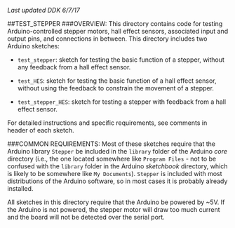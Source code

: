 *Last updated DDK 6/7/17*

##TEST_STEPPER
###OVERVIEW:
This directory contains code for testing Arduino-controlled stepper motors, hall effect sensors, associated input and output pins, and connections in between. This directory includes two Arduino sketches:

* `test_stepper`: sketch for testing the basic function of a stepper, without any feedback from a hall effect sensor.

* `test_HES`: sketch for testing the basic function of a hall effect sensor, without using the feedback to constrain the movement of a stepper.

* `test_stepper_HES`: sketch for testing a stepper with feedback from a hall effect sensor. 

For detailed instructions and specific requirements, see comments in header of each sketch. 

###COMMON REQUIREMENTS:
Most of these sketches require that the Arduino library `Stepper` be included in the `library` folder of the Arduino *core* directory (i.e., the one located somewhere like `Program Files` - not to be confused with the `library` folder in the Arduino *sketchbook* directory, which is likely to be somewhere like `My Documents`). `Stepper` is included with most distributions of the Arduino software, so in most cases it is probably already installed.

All sketches in this directory require that the Arduino be powered by ~5V. If the Arduino is not powered, the stepper motor will draw too much current and the board will not be detected over the serial port. 


